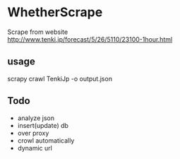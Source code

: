 # WhetherScrape
Scrape from website  
http://www.tenki.jp/forecast/5/26/5110/23100-1hour.html

## usage
scrapy crawl TenkiJp -o output.json

## Todo
- analyze json
- insert(update) db
- over proxy
- crowl automatically
- dynamic url
